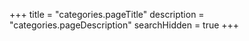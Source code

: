 +++
title = "categories.pageTitle"
description = "categories.pageDescription"
searchHidden = true
+++